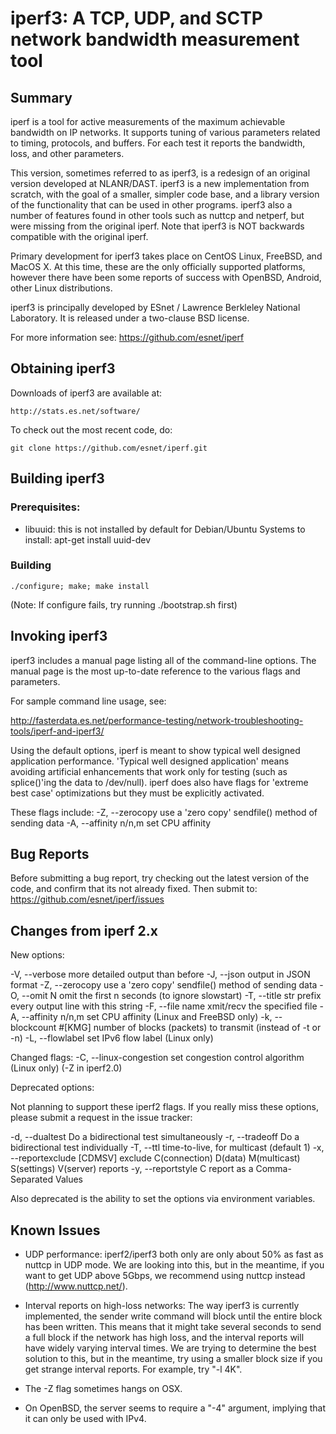 iperf3:  A TCP, UDP, and SCTP network bandwidth measurement tool
================================================================

Summary
-------

iperf is a tool for active measurements of the maximum achievable
bandwidth on IP networks.  It supports tuning of various parameters
related to timing, protocols, and buffers.  For each test it reports
the bandwidth, loss, and other parameters.

This version, sometimes referred to as iperf3, is a redesign of an
original version developed at NLANR/DAST.  iperf3 is a new
implementation from scratch, with the goal of a smaller, simpler code
base, and a library version of the functionality that can be used in
other programs. iperf3 also a number of features found in other tools
such as nuttcp and netperf, but were missing from the original iperf.
Note that iperf3 is NOT backwards compatible with the original iperf.

Primary development for iperf3 takes place on CentOS Linux, FreeBSD,
and MacOS X.  At this time, these are the only officially supported
platforms, however there have been some reports of success with
OpenBSD, Android, other Linux distributions.

iperf3 is principally developed by ESnet / Lawrence Berkleley National
Laboratory.  It is released under a two-clause BSD license.

For more information see: https://github.com/esnet/iperf

Obtaining iperf3
----------------

Downloads of iperf3 are available at:

    http://stats.es.net/software/

To check out the most recent code, do:

    git clone https://github.com/esnet/iperf.git

Building iperf3
---------------

### Prerequisites: ###
  * libuuid: this is not installed by default for Debian/Ubuntu Systems
             to install: apt-get install uuid-dev

### Building ###

    ./configure; make; make install

(Note: If configure fails, try running ./bootstrap.sh first)

Invoking iperf3
---------------

iperf3 includes a manual page listing all of the command-line options.
The manual page is the most up-to-date reference to the various flags and parameters.

For sample command line usage, see: 

http://fasterdata.es.net/performance-testing/network-troubleshooting-tools/iperf-and-iperf3/

Using the default options, iperf is meant to show typical well
designed application performance.  'Typical well designed application'
means avoiding artificial enhancements that work only for testing
(such as splice()'ing the data to /dev/null).  iperf does also have
flags for 'extreme best case' optimizations but they must be
explicitly activated.

These flags include:
  -Z, --zerocopy            use a 'zero copy' sendfile() method of sending data
  -A, --affinity n/n,m      set CPU affinity

Bug Reports
-----------

Before submitting a bug report, try checking out the latest version of
the code, and confirm that its not already fixed. Then submit to:
https://github.com/esnet/iperf/issues

Changes from iperf 2.x
----------------------

New options:

  -V, --verbose             more detailed output than before
  -J, --json                output in JSON format
  -Z, --zerocopy            use a 'zero copy' sendfile() method of sending data
  -O, --omit N              omit the first n seconds (to ignore slowstart)
  -T, --title str           prefix every output line with this string
  -F, --file name           xmit/recv the specified file
  -A, --affinity n/n,m      set CPU affinity (Linux and FreeBSD only)
  -k, --blockcount #[KMG]   number of blocks (packets) to transmit (instead 
      		   	    of -t or -n)
  -L, --flowlabel           set IPv6 flow label (Linux only)

Changed flags:
  -C, --linux-congestion    set congestion control algorithm (Linux only)
      			    (-Z in iperf2.0)


Deprecated options:

Not planning to support these iperf2 flags. If you really miss these
options, please submit a request in the issue tracker:

  -d, --dualtest           Do a bidirectional test simultaneously
  -r, --tradeoff           Do a bidirectional test individually
  -T, --ttl                time-to-live, for multicast (default 1)
  -x, --reportexclude [CDMSV]   exclude C(connection) D(data) M(multicast) 
      		      	   S(settings) V(server) reports
  -y, --reportstyle C      report as a Comma-Separated Values

Also deprecated is the ability to set the options via environment
variables.

Known Issues
------------

* UDP performance: iperf2/iperf3 both only are only about 50% as fast
as nuttcp in UDP mode.  We are looking into this, but in the meantime,
if you want to get UDP above 5Gbps, we recommend using nuttcp instead
(http://www.nuttcp.net/).

* Interval reports on high-loss networks: The way iperf3 is currently
implemented, the sender write command will block until the entire
block has been written. This means that it might take several seconds
to send a full block if the network has high loss, and the interval
reports will have widely varying interval times. We are trying to
determine the best solution to this, but in the meantime, try using a
smaller block size if you get strange interval reports.  For example,
try "-l 4K".

* The -Z flag sometimes hangs on OSX.

* On OpenBSD, the server seems to require a "-4" argument, implying
that it can only be used with IPv4.

